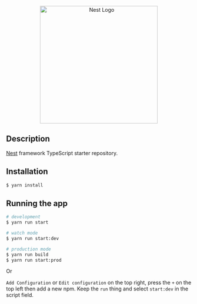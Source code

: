 <p align="center">
  <a href="http://nestjs.com/" target="blank"><img src="https://nestjs.com/img/logo_text.svg" width="320" alt="Nest Logo" /></a>
</p>

## Description

[Nest](https://github.com/nestjs/nest) framework TypeScript starter repository.

## Installation

```bash
$ yarn install
```

## Running the app

```bash
# development
$ yarn run start

# watch mode
$ yarn run start:dev

# production mode
$ yarn run build
$ yarn run start:prod
```
Or

`Add Configuration` or `Edit configuration` on the top right, press the `+` on the top left then add a new npm. Keep the `run` thing and select `start:dev`  in the script field.

